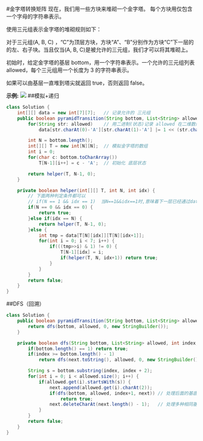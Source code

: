 #金字塔转换矩阵
现在，我们用一些方块来堆砌一个金字塔。 每个方块用仅包含一个字母的字符串表示。

使用三元组表示金字塔的堆砌规则如下：

对于三元组(A, B, C) ，“C”为顶层方块，方块“A”、“B”分别作为方块“C”下一层的的左、右子块。当且仅当(A, B, C)是被允许的三元组，我们才可以将其堆砌上。

初始时，给定金字塔的基层 bottom，用一个字符串表示。一个允许的三元组列表 allowed，每个三元组用一个长度为 3 的字符串表示。

如果可以由基层一直堆到塔尖就返回 true，否则返回 false。

**示例:**
![](../pic/Pyramid_Transition_Matrix.png)
##模拟+递归
```java
class Solution {
    int[][] data = new int[7][7];	// 记录允许的 三元组
    public boolean pyramidTransition(String bottom, List<String> allowed) {
        for(String str: allowed)	// 用二进制(状态)记录 allowed 在二维数组里
            data[str.charAt(0)-'A'][str.charAt(1)-'A'] |= 1 << (str.charAt(2)-'A');

        int N = bottom.length();
        int[][] T = new int[N][N];	// 模拟金字塔的数组
        int i = 0;
        for(char c: bottom.toCharArray())
            T[N-1][i++] = c - 'A';	// 初始化 底层状态

        return helper(T, N-1, 0);
    }

    private boolean helper(int[][] T, int N, int idx) {
        // 下面两种判定条件都可以
        // if(N == 1 && idx == 1)  当N==1&&idx==1时,意味着下一层已经通过data[T[N][0]][T[N][1]]搭建好了
        if(N == 0 && idx == 0) {
            return true;
        }else if(idx == N) {
            return helper(T, N-1, 0);
        }else {
            int tmp = data[T[N][idx]][T[N][idx+1]];
            for(int i = 0; i < 7; i++) {
                if(((tmp>>i) & 1) != 0) {
                    T[N-1][idx] = i;
                    if(helper(T, N, idx+1)) return true;
                }
            }
        }
        return false;
    }
}
```

##DFS（回溯）
```java
class Solution {
    public boolean pyramidTransition(String bottom, List<String> allowed) {
        return dfs(bottom, allowed, 0, new StringBuilder());
    }

    private boolean dfs(String bottom, List<String> allowed, int index, StringBuilder next) {
        if(bottom.length() == 1) return true;
        if(index >= bottom.length() - 1)
            return dfs(next.toString(), allowed, 0, new StringBuilder());

        String s = bottom.substring(index, index + 2);
        for(int i = 0; i < allowed.size(); i++) {
            if(allowed.get(i).startsWith(s)) {
                next.append(allowed.get(i).charAt(2));
                if(dfs(bottom, allowed, index+1, next)) // 处理后面的基底
                    return true;
                next.deleteCharAt(next.length() - 1);	// 处理多种相同基底的其他情况
            }
        }
        return false;
    }
}
```
